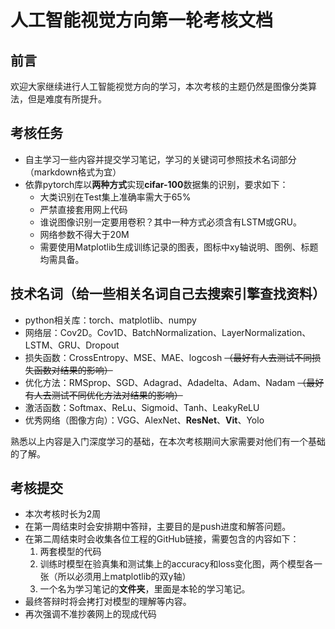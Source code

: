# 人工智能视觉方向第一轮考核文档
## 前言
欢迎大家继续进行人工智能视觉方向的学习，本次考核的主题仍然是图像分类算法，但是难度有所提升。
## 考核任务
* 自主学习一些内容并提交学习笔记，学习的关键词可参照技术名词部分（markdown格式为宜）
* 依靠pytorch库以**两种方式**实现**cifar-100**数据集的识别，要求如下：
  * 大类识别在Test集上准确率需大于65%
  * 严禁直接套用网上代码
  * 谁说图像识别一定要用卷积？其中一种方式必须含有LSTM或GRU。
  * 网络参数不得大于20M
  * 需要使用Matplotlib生成训练记录的图表，图标中xy轴说明、图例、标题均需具备。

## 技术名词（给一些相关名词自己去搜索引擎查找资料）
* python相关库：torch、matplotlib、numpy
* 网络层：Cov2D。Cov1D、BatchNormalization、LayerNormalization、LSTM、GRU、Dropout
* 损失函数：CrossEntropy、MSE、MAE、logcosh ~~（最好有人去测试不同损失函数对结果的影响）~~
* 优化方法：RMSprop、SGD、Adagrad、Adadelta、Adam、Nadam ~~（最好有人去测试不同优化方法对结果的影响）~~
* 激活函数：Softmax、ReLu、Sigmoid、Tanh、LeakyReLU
* 优秀网络（图像方向）：VGG、AlexNet、**ResNet**、**Vit**、Yolo

熟悉以上内容是入门深度学习的基础，在本次考核期间大家需要对他们有一个基础的了解。
## 考核提交
* 本次考核时长为2周
* 在第一周结束时会安排期中答辩，主要目的是push进度和解答问题。
* 在第二周结束时会收集各位工程的GitHub链接，需要包含的内容如下：
  1. 两套模型的代码
  2. 训练时模型在验真集和测试集上的accuracy和loss变化图，两个模型各一张（所以必须用上matplotlib的双y轴）
  3. 一个名为学习笔记的**文件夹**，里面是本轮的学习笔记。
* 最终答辩时将会拷打对模型的理解等内容。
* 再次强调不准抄袭网上的现成代码